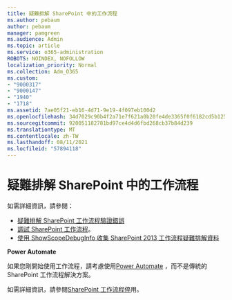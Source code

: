 ```yaml
---
title: 疑難排解 SharePoint 中的工作流程
ms.author: pebaum
author: pebaum
manager: pamgreen
ms.audience: Admin
ms.topic: article
ms.service: o365-administration
ROBOTS: NOINDEX, NOFOLLOW
localization_priority: Normal
ms.collection: Adm_O365
ms.custom:
- "9000317"
- "9000147"
- "1940"
- "1718"
ms.assetid: 7ae05f21-eb16-4d71-9e19-4f097eb100d2
ms.openlocfilehash: 34d7029c90b4f2a71e7f621a0b20fe4de3365f0f6182cd5b125a8c1a6055222a
ms.sourcegitcommit: 920051182781bd97ce4d4d6fbd268cb37b84d239
ms.translationtype: MT
ms.contentlocale: zh-TW
ms.lasthandoff: 08/11/2021
ms.locfileid: "57894118"
---
```

# <a name="troubleshoot-workflows-in-sharepoint"></a>疑難排解 SharePoint 中的工作流程

如需詳細資訊，請參閱：

- [疑難排解 SharePoint 工作流程驗證錯誤](https://docs.microsoft.com/sharepoint/dev/general-development/troubleshooting-sharepoint-server-workflow-validation-errors-in-visio)
- [調試 SharePoint 工作流程](https://docs.microsoft.com/sharepoint/dev/general-development/debugging-sharepoint-server-workflows)。
- [使用 ShowScopeDebugInfo 收集 SharePoint 2013 工作流程疑難排解資料](https://docs.microsoft.com/sharepoint/troubleshoot/workflows/gather-workflow-data)

**Power Automate**

如果您剛開始使用工作流程，請考慮使用[Power Automate](https://docs.microsoft.com/power-automate/modern-approvals) ，而不是傳統的 SharePoint 工作流程解決方案。

如需詳細資訊，請參閱[SharePoint 工作流程停](https://docs.microsoft.com/alchemyinsights/sharepoint-workflows-retiring)用。
